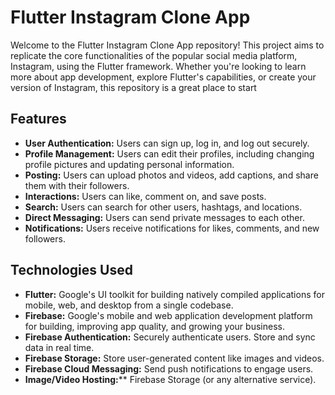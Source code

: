 
# Flutter Instagram Clone App

Welcome to the Flutter Instagram Clone App repository! This project aims to replicate the core functionalities of the popular social media platform, Instagram, using the Flutter framework. Whether you're looking to learn more about app development, explore Flutter's capabilities, or create your version of Instagram, this repository is a great place to start

## Features

* **User Authentication:** Users can sign up, log in, and log out securely.
* **Profile Management:** Users can edit their profiles, including changing profile pictures and updating personal information.
* **Posting:** Users can upload photos and videos, add captions, and share them with their followers.
* **Interactions:** Users can like, comment on, and save posts.
* **Search:** Users can search for other users, hashtags, and locations.
* **Direct Messaging:** Users can send private messages to each other.
* **Notifications:** Users receive notifications for likes, comments, and new followers.

## Technologies Used

* **Flutter:** Google's UI toolkit for building natively compiled applications for mobile, web, and desktop from a single codebase.
* **Firebase:** Google's mobile and web application development platform for building, improving app quality, and growing your business.
* **Firebase Authentication:** Securely authenticate users. Store and sync data in real time.
* **Firebase Storage:** Store user-generated content like images and videos.
* **Firebase Cloud Messaging:** Send push notifications to engage users.
* **Image/Video Hosting:**** Firebase Storage (or any alternative service).

